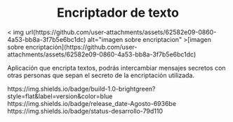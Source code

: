 <h1 align="center"> Encriptador de texto </h1>
< img url(https://github.com/user-attachments/assets/62582e09-0860-4a53-bb8a-3f7b5e6bc1dc) alt="imagen sobre encriptacion" >[imagen sobre encriptación](https://github.com/user-attachments/assets/62582e09-0860-4a53-bb8a-3f7b5e6bc1dc)</p>
<p>Aplicación que encripta textos, podrás intercambiar mensajes secretos con otras personas que sepan el secreto de la encriptación utilizada.</p>
<p align="left">https://img.shields.io/badge/build-1.0-brightgreen?style=flat&label=version&color=blue https://img.shields.io/badge/release_date-Agosto-6936be https://img.shields.io/badge/status-desarrollo-79d110
</p>



